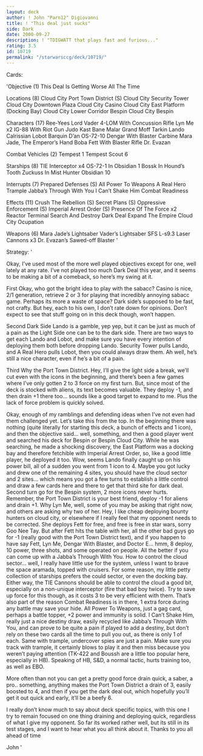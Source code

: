```yaml
---
layout: deck
author: ! John "Parn12" Digiovanni
title: ! "This deal just sucks"
side: Dark
date: 2000-09-27
description: ! "TDIGWATT that plays fast and furious..."
rating: 3.5
id: 10719
permalink: "/starwarsccg/deck/10719/"
---
```

Cards: 

'Objective (1)
This Deal Is Getting Worse All The Time

Locations (8)
Cloud City Port Town District (S)
Cloud City Security Tower
Cloud City Downtown Plaza
Cloud City Casino
Cloud City East Platform (Docking Bay)
Cloud City Lower Corridor
Bespin Cloud City
Bespin

Characters (17)
Ree-Yees
Lord Vader
4-LOM With Concussion Rifle
Lyn Me x2
IG-88 With Riot Gun
Judo Kast
Bane Malar
Grand Moff Tarkin
Lando Calrissian
Lobot
Barquin D’an
OS-72-10
Dengar With Blaster Carbine
Mara Jade, The Emperor’s Hand
Boba Fett With Blaster Rifle
Dr. Evazan

Combat Vehicles (2)
Tempest 1
Tempest Scout 6

Starships (8)
TIE Interceptor x4
OS-72-1 In Obsidian 1
Bossk In Hound’s Tooth
Zuckuss In Mist Hunter
Obsidian 10

Interrupts (7)
Prepared Defenses (S)
All Power To Weapons
A Real Hero
Trample
Jabba’s Through With You
I Can’t Shake Him
Combat Readiness

Effects (11)
Crush The Rebellion (S)
Secret Plans (S)
Oppressive Enforcement (S)
Imperial Arrest Order (S)
Presence Of The Force x2
Reactor Terminal
Search And Destroy
Dark Deal
Expand The Empire
Cloud City Ocupation

Weapons (6)
Mara Jade’s Lightsaber
Vader’s Lightsaber
SFS L-s9.3 Laser Cannons x3
Dr. Evazan’s Sawed-off Blaster '

Strategy: '

Okay, I’ve used most of the more well played objectives except for one, well lately at any rate.  I’ve not played too much Dark Deal this year, and it seems to be making a bit of a comeback, so here’s my swing at it.

First
Okay, who got the bright idea to play with the sabacc?	Casino is nice, 2/1 generation, retrieve 2 or 3 for playing that incredibly annoying sabacc game.  Perhaps its more a waste of space?  Dark side’s supposed to be fast, not crafty.  But hey, each to his own, I don’t rate down for opinions.  Don’t expect to see that stuff going on in this deck though, won’t happen.

Second
Dark Side Lando is a gamble, yep yep, but it can be just as much of a pain as the Light Side one can be to the dark side.  There are two ways to get each Lando and Lobot, and make sure you have every intention of deploying them both before dropping Lando.  Security Tower pulls Lando, and A Real Hero pulls Lobot, then you could always draw them.  Ah well, he’s still a nice character, even if he’s a bit of a pain.

Third
Why the Port Town District.  Hey, I’ll give the light side a break, we’ll cut even with the icons in the beginning, and there’s been a few games where I’ve only gotten 2 to 3 force on my first turn.  But, since most of the deck is stocked with aliens, its text becomes valuable.  They deploy -1, and then drain +1 there too... sounds like a good target to expand to me.  Plus the lack of force problem is quickly solved.

Okay, enough of my ramblings and defending ideas when I’ve not even had them challenged yet.  Let’s take this from the top.  In the beginning there was nothing (quite literally for starting this deck, a bunch of effects and 1 icon), and then the objective said... well, something, and then a good player went and searched his deck for Bespin or Bespin Cloud City.	While he was searching, he made a shocking discovery, the East Platform was a docking bay and therefore fetchible with Imperial Arrest Order, so, like a good little player, he deployed it too.  Wow, seems Lando finally caught up on his power bill, all of a sudden you went from 1 icon to 4.  Maybe you got lucky and drew one of the remaining 4 sites, you should have the cloud sector and 2 sites... which means you got a few turns to establish a little control and draw a few cards here and there to get that third site for dark deal.	Second turn go for the Bespin system, 2 more icons never hurts.  Remember, the Port Town District is your best friend, deploy -1 for aliens and drain +1.  Why Lyn Me, well, some of you may be asking that right now, and others are asking why two of her.  Hey, I like cheap deploying bounty hunters on cloud city, or elsewhere if I really feel that my opponent needs to be corrected.  She deploys Fett for free, and free is free in star wars, sorry Goo Nee Tay.  But after Fett hits the table with her, all the other bad guys go for -1 (really good with the Port Town District text), and if you happen to have say Fett, Lyn Me, Dengar With Blaster, and Doctor E... hmm, 8 deploy, 10 power, three shots, and some operated on people.  All the better if you can come up with a Jabba’s Through With You.  How to control the cloud sector... well, I really have little use for the system, unless I want to brave the space aramada, topped with cruisers.  For some reason, my little petty collection of starships prefers the could sector, or even the docking bay.  Either way, the TIE Cannons should be able to control the cloud a good bit, especially on a non-unique interceptor (fire that bad boy twice).  Try to save up force for this though, as it costs 3 to be very efficient with them.	That’s also part of the reason Combat Readiness is in there, 1 extra force during any battle may save your hide.  All Power To Weapons, just a gag card, perhaps a battle topper, +2 power and immunity is solid.	I Can’t Shake Him, really just a nice destiny draw, easily recycled like Jabba’s Through With You, and can prove to be quite a pain if played to add a destiny, but don’t rely on these two cards all the time to pull you out, as there is only 1 of each.  Same with trample, undercover spies are just a pain.  Make sure you track with trample, it certainly blows to play it and then miss because you weren’t paying attention (TK-422 and Boussh are a little too popular here, especially in HB).	Speaking of HB, S&D, a normal tactic, hurts training too, as well as EBO.

More often than not you can get a pretty good force drain quick, a saber, a pro.. something, anything makes the Port Town District a drain of 3, easily boosted to 4, and then if you get the dark deal out, which hopefully you’ll get it out quick and early, it’ll be a beefy 6.

I really don’t know much to say about deck specific topics, with this one I try to remain focused on one thing draining and deploying quick, regardless of what I give my opponent.  So far its worked rather well, but its still in its test stages, and I want to hear what you all think about it.  Thanks to you all ahead of time

John '
